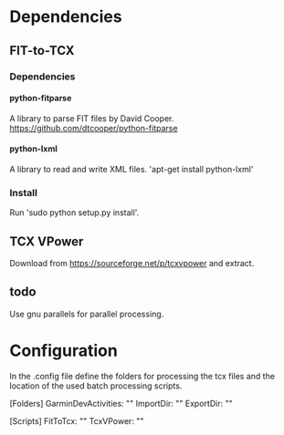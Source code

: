 # Dependencies
## FIT-to-TCX
### Dependencies
#### python-fitparse
A library to parse FIT files by David Cooper. https://github.com/dtcooper/python-fitparse
#### python-lxml 
A library to read and write XML files. 'apt-get install python-lxml'
### Install
Run 'sudo python setup.py install'.

## TCX VPower
Download from https://sourceforge.net/p/tcxvpower and extract.

## todo
Use gnu parallels for parallel processing.

# Configuration
In the .config file define the folders for processing the tcx files and the location of the used batch processing scripts.

[Folders]
GarminDevActivities: ""
ImportDir: ""
ExportDir: ""

[Scripts]
FitToTcx: ""
TcxVPower: ""
